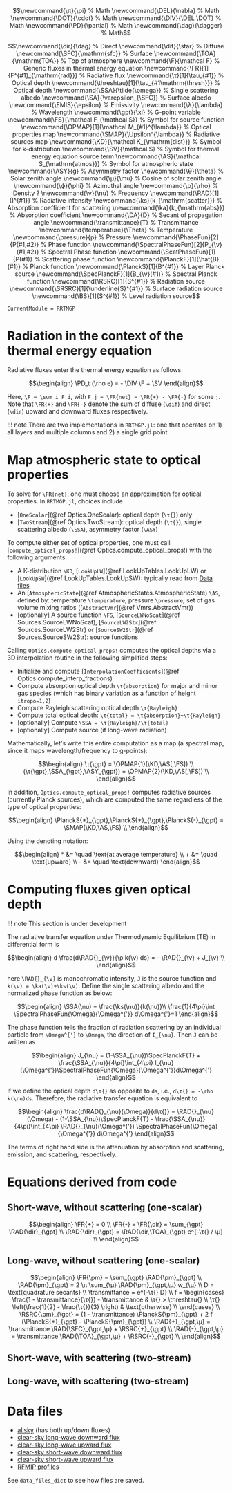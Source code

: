 ```math
\newcommand{\π}{\pi}                                  % Math
\newcommand{\DEL}{\nabla}                             % Math
\newcommand{\DOT}{\cdot}                              % Math
\newcommand{\DIV}{\DEL \DOT}                          % Math
\newcommand{\PD}{\partial}                            % Math
\newcommand{\dag}{\dagger}                            % Math
```

```math
\newcommand{\dir}{\dag}                               % Direct
\newcommand{\dif}{\star}                              % Diffuse
\newcommand{\SFC}{\mathrm{sfc}}                       % Surface
\newcommand{\TOA}{\mathrm{TOA}}                       % Top of atmosphere
\newcommand{\F}{\mathcal F}                           % Generic fluxes in thermal energy equation
\newcommand{\FR}[1]{F^{#1}_{\mathrm{rad}}}            % Radiative flux
\newcommand{\τ}[1]{\tau_{#1}}                         % Optical depth
\newcommand{\threshtau}[1]{\tau_{#1\mathrm{thresh}}}  % Optical depth
\newcommand{\SSA}{\tilde{\omega}}                     % Single scattering albedo
\newcommand{\SA}{\varepsilon_{\SFC}}                  % Surface albedo
\newcommand{\EMIS}{\epsilon}                          % Emissivity
\newcommand{\λ}{\lambda}                              % Wavelength
\newcommand{\gpt}{\xi}                                % G-point variable
\newcommand{\FS}{\mathcal F_{\mathcal S}}             % Symbol for source function
\newcommand{\OPMAP}[1]{\mathcal M_{#1}^{\lambda}}     % Optical properties map
\newcommand{\SMAP}{\Upsilon^{\lambda}}                % Radiative sources map
\newcommand{\KD}{\mathcal K_{\mathrm{dist}}}          % Symbol for k-distribution
\newcommand{\SV}{\mathcal S}                          % Symbol for thermal energy equation source term
\newcommand{\AS}{\mathcal S_{\mathrm{atmos}}}         % Symbol for atmospheric state
\newcommand{\ASY}{g}                                  % Asymmetry factor
\newcommand{\θ}{\theta}                               % Solar zenith angle
\newcommand{\μ}{\mu}                                  % Cosine of solar zenith angle
\newcommand{\ϕ}{\phi}                                 % Azimuthal angle
\newcommand{\ρ}{\rho}                                 % Density ?
\newcommand{\ν}{\nu}                                  % Frequency
\newcommand{\RAD}[1]{I^{#1}}                          % Radiative intensity
\newcommand{\ks}{k_{\mathrm{scatter}}}                % Absorption coefficient for scattering
\newcommand{\ka}{k_{\mathrm{abs}}}                    % Absorption coefficient
\newcommand{\DA}{D}                                   % Secant of propagation angle
\newcommand{\transmittance}{T}                        % Transmittance
\newcommand{\temperature}{\Theta}                     % Temperature
\newcommand{\pressure}{p}                             % Pressure
\newcommand{\PhaseFun}[2]{P(#1,#2)}                   % Phase function
\newcommand{\SpectralPhaseFun}[2]{P_{\ν}(#1,#2)}      % Spectral Phase function
\newcommand{\ScatPhaseFun}[1]{P(#1)}                  % Scattering phase function
\newcommand{\PlanckF}[1]{\hat{B}(#1)}                 % Planck function
\newcommand{\PlanckS}[1]{B^{#1}}                      % Layer Planck source
\newcommand{\SpecPlanckF}[1]{B_{\ν}(#1)}              % Spectral Planck function
\newcommand{\RSRC}[1]{S^{#1}}                         % Radiation source
\newcommand{\SRSRC}[1]{\underline{S}^{#1}}            % Surface radiation source
\newcommand{\BS}[1]{S^{#1}}                           % Level radiation source
```

```@meta
CurrentModule = RRTMGP
```

# Radiation in the context of the thermal energy equation

Radiative fluxes enter the thermal energy equation as follows:

```math
\begin{align}
\PD_t (\rho e) = - \DIV \F + \SV
\end{align}
```

Here, ``\F = \sum_i F_i``, with ``F_j = \FR{net} = \FR{+} - \FR{-}`` for some ``j``. Note that ``\FR{+}`` and ``\FR{-}`` denote the sum of diffuse (``\dif``) and direct (``\dir``) upward and downward fluxes respectively.

!!! note
    There are two implementations in `RRTMGP.jl`: one that operates on 1) all layers and multiple columns and 2) a single grid point.

# Map atmospheric state to optical properties

To solve for ``\FR{net}``, one must choose an approximation for optical properties. In `RRTMGP.jl`, choices include

 - [`OneScalar`](@ref Optics.OneScalar): optical depth (``\τ{}``) only
 - [`TwoStream`](@ref Optics.TwoStream): optical depth (``\τ{}``), single scattering albedo (``\SSA``), asymmetry factor (``\ASY``)

To compute either set of optical properties, one must call [`compute_optical_props!`](@ref Optics.compute_optical_props!) with the following arguments:

 - A K-distribution ``\KD``, [`LookUpLW`](@ref LookUpTables.LookUpLW) or [`LookUpSW`](@ref LookUpTables.LookUpSW): typically read from [Data files](@ref)
 - An [`AtmosphericState`](@ref AtmosphericStates.AtmosphericState) ``\AS``, defined by: temperature ``\temperature``, pressure ``\pressure``, set of gas volume mixing ratios ([`AbstractVmr`](@ref Vmrs.AbstractVmr))
 - [optionally] A source function ``\FS``, [`SourceLWNoScat`](@ref Sources.SourceLWNoScat), [`SourceLW2Str`](@ref Sources.SourceLW2Str) or [`SourceSW2Str`](@ref Sources.SourceSW2Str): source functions

Calling `Optics.compute_optical_props!` computes the optical depths via a 3D interpolation routine in the following simplified steps:

 - Initialize and compute [`InterpolationCoefficients`](@ref Optics.compute_interp_fractions)
 - Compute absorption optical depth ``\τ{absorption}`` for major and minor gas species (which has binary variation as a function of height `itropo=1,2`)
 - Compute Rayleigh scattering optical depth ``\τ{Rayleigh}``
 - Compute total optical depth: ``\τ{total} = \τ{absorption}+\τ{Rayleigh}``
 - [optionally] Compute ``\SSA = \τ{Rayleigh}/\τ{total}``
 - [optionally] Compute source (if long-wave radiation)

Mathematically, let's write this entire computation as a map (a spectral map, since it maps wavelength/frequency to g-points):

```math
\begin{align}
\τ{\gpt} = \OPMAP{1}(\KD,\AS[,\FS]) \\
(\τ{\gpt},\SSA_{\gpt},\ASY_{\gpt}) = \OPMAP{2}(\KD,\AS[,\FS]) \\
\end{align}
```

In addition, `Optics.compute_optical_props!` computes radiative sources (currently Planck sources), which are computed the same regardless of the type of optical properties:

```math
\begin{align}
\PlanckS{*}_{\gpt},\PlanckS{+}_{\gpt},\PlanckS{-}_{\gpt} = \SMAP(\KD,\AS,\FS) \\
\end{align}
```

Using the denoting notation:
```math
\begin{align}
* &= \quad \text{at average temperature} \\
+ &= \quad \text{upward} \\
- &= \quad \text{downward}
\end{align}
```


# Computing fluxes given optical depth

!!! note
    This section is under development

The radiative transfer equation under Thermodynamic Equilibrium (TE) in differential form is

```math
\begin{align}
d \frac{d\RAD{}_{\ν}}{\ρ k(\ν) ds} = - \RAD{}_{\ν} + J_{\ν} \\
\end{align}
```
here ``\RAD{}_{\ν}`` is monochromatic intensity, ``J`` is the source function and ``k(\ν) = \ka(\ν)+\ks(\ν)``. Define the single scattering albedo and the normalized phase function as below:
```math
\begin{align}
\SSA(\nu) = \frac{\ks(\nu)}{k(\nu)}\\
\frac{1}{4\pi}\int \SpectralPhaseFun{\Omega}{\Omega^{'}} d\Omega^{'}=1
\end{align}
```

The phase function tells the fraction of radiation scattering by an individual particle from ``\Omega^{'}`` to ``\Omega``, the direction of ``I_{\nu}``. Then ``J`` can be written as
```math
\begin{align}
    J_{\nu} = (1-\SSA_{\nu})\SpecPlanckF{T} + \frac{\SSA_{\nu}}{4\pi}\int_{4\pi} I_{\nu}(\Omega^{'})\SpectralPhaseFun{\Omega}{\Omega^{'}}d\Omega^{'}
\end{align}
```
If we define the optical depth ``d\τ{}`` as opposite to ``ds``, i.e., ``d\τ{} = -\rho k(\nu)ds``. Therefore, the radiative transfer equation is equivalent to
```math
\begin{align}
    \frac{d\RAD{}_{\nu}(\Omega)}{d\τ{}} = \RAD{}_{\nu}(\Omega) -
    (1-\SSA_{\nu})\SpecPlanckF{T} -
    \frac{\SSA_{\nu}}{4\pi}\int_{4\pi}
    \RAD{}_{\nu}(\Omega^{'}) \SpectralPhaseFun{\Omega}{\Omega^{'}} d\Omega^{'}
\end{align}
```
The terms of right hand side is the attenuation by absorption and scattering, emission, and scattering, respectively.

# Equations derived from code

## Short-wave, without scattering (one-scalar)

```math
\begin{align}
\FR{+} = 0 \\
\FR{-} = \FR{\dir} = \sum_{\gpt} \RAD{\dir}_{\gpt} \\
\RAD{\dir}_{\gpt} = \RAD{\dir,\TOA}_{\gpt} e^{-\τ{} / \μ} \\
\end{align}
```

## Long-wave, without scattering (one-scalar)

```math
\begin{align}
\FR{\pm} = \sum_{\gpt} \RAD{\pm}_{\gpt} \\
\RAD{\pm}_{\gpt} = 2 \π \sum_{\μ} \RAD{\pm}_{\gpt,\μ} w_{\μ} \\
D = \text{quadrature secants} \\
\transmittance = e^{-\τ{} D} \\
f = \begin{cases}
  \frac{1 - \transmittance}{\τ{}} - \transmittance & \τ{} > \threshtau{} \\
  \τ{} \left(\frac{1}{2} - \frac{\τ{}}{3} \right)  & \text{otherwise} \\
\end{cases} \\
\RSRC{\pm}_{\gpt} = (1 - \transmittance) \PlanckS{\pm}_{\gpt} + 2 f (\PlanckS{*}_{\gpt} - \PlanckS{\pm}_{\gpt}) \\
\RAD{+}_{\gpt,\μ} = \transmittance \RAD{\SFC}_{\gpt,\μ} + \RSRC{+}_{\gpt} \\
\RAD{-}_{\gpt,\μ} = \transmittance \RAD{\TOA}_{\gpt,\μ} + \RSRC{-}_{\gpt} \\
\end{align}
```

## Short-wave, with scattering (two-stream)

## Long-wave, with scattering (two-stream)


# Data files

 - [allsky](https://owncloud.gwdg.de/index.php/s/OjbNzRTlXUk0G5w/download) (has both up/down fluxes)
 - [clear-sky long-wave downward flux](https://owncloud.gwdg.de/index.php/s/kbhl3JOSccGtR0m/download)
 - [clear-sky long-wave upward flux](https://owncloud.gwdg.de/index.php/s/5DbhryVSfztioPG/download)
 - [clear-sky short-wave downward flux](https://owncloud.gwdg.de/index.php/s/uCemCHlGxbGK0gJ/download)
 - [clear-sky short-wave upward flux](https://owncloud.gwdg.de/index.php/s/l8ZG28j9ttZWD9r/download)
 - [RFMIP profiles](http://aims3.llnl.gov/thredds/fileServer/user_pub_work/input4MIPs/CMIP6/RFMIP/UColorado/UColorado-RFMIP-1-2/atmos/fx/multiple/none/v20190401/multiple_input4MIPs_radiation_RFMIP_UColorado-RFMIP-1-2_none.nc)

See `data_files_dict` to see how files are saved.
